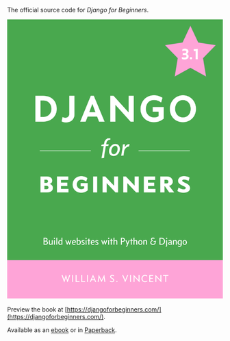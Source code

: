 The official source code for _Django for Beginners_.

[![Cover](bookcover.jpg)](https://djangoforbeginners.com/)

Preview the book at [https://djangoforbeginners.com/](https://djangoforbeginners.com/).

Available as an [ebook](https://gum.co/aFiMm) or in [Paperback](https://www.amazon.com/dp/1735467200/?tag=wsvincent-20).

